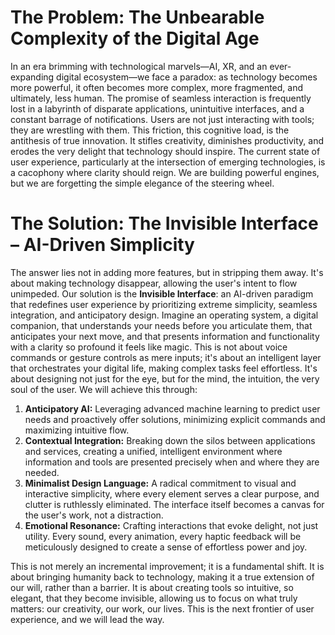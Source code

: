 # The Problem: The Unbearable Complexity of the Digital Age

In an era brimming with technological marvels—AI, XR, and an ever-expanding digital ecosystem—we face a paradox: as technology becomes more powerful, it often becomes more complex, more fragmented, and ultimately, less human. The promise of seamless interaction is frequently lost in a labyrinth of disparate applications, unintuitive interfaces, and a constant barrage of notifications. Users are not just interacting with tools; they are wrestling with them. This friction, this cognitive load, is the antithesis of true innovation. It stifles creativity, diminishes productivity, and erodes the very delight that technology should inspire. The current state of user experience, particularly at the intersection of emerging technologies, is a cacophony where clarity should reign. We are building powerful engines, but we are forgetting the simple elegance of the steering wheel.

# The Solution: The Invisible Interface – AI-Driven Simplicity

The answer lies not in adding more features, but in stripping them away. It's about making technology disappear, allowing the user's intent to flow unimpeded. Our solution is the **Invisible Interface**: an AI-driven paradigm that redefines user experience by prioritizing extreme simplicity, seamless integration, and anticipatory design. Imagine an operating system, a digital companion, that understands your needs before you articulate them, that anticipates your next move, and that presents information and functionality with a clarity so profound it feels like magic. This is not about voice commands or gesture controls as mere inputs; it's about an intelligent layer that orchestrates your digital life, making complex tasks feel effortless. It's about designing not just for the eye, but for the mind, the intuition, the very soul of the user. We will achieve this through:

1.  **Anticipatory AI:** Leveraging advanced machine learning to predict user needs and proactively offer solutions, minimizing explicit commands and maximizing intuitive flow.
2.  **Contextual Integration:** Breaking down the silos between applications and services, creating a unified, intelligent environment where information and tools are presented precisely when and where they are needed.
3.  **Minimalist Design Language:** A radical commitment to visual and interactive simplicity, where every element serves a clear purpose, and clutter is ruthlessly eliminated. The interface itself becomes a canvas for the user's work, not a distraction.
4.  **Emotional Resonance:** Crafting interactions that evoke delight, not just utility. Every sound, every animation, every haptic feedback will be meticulously designed to create a sense of effortless power and joy.

This is not merely an incremental improvement; it is a fundamental shift. It is about bringing humanity back to technology, making it a true extension of our will, rather than a barrier. It is about creating tools so intuitive, so elegant, that they become invisible, allowing us to focus on what truly matters: our creativity, our work, our lives. This is the next frontier of user experience, and we will lead the way.
